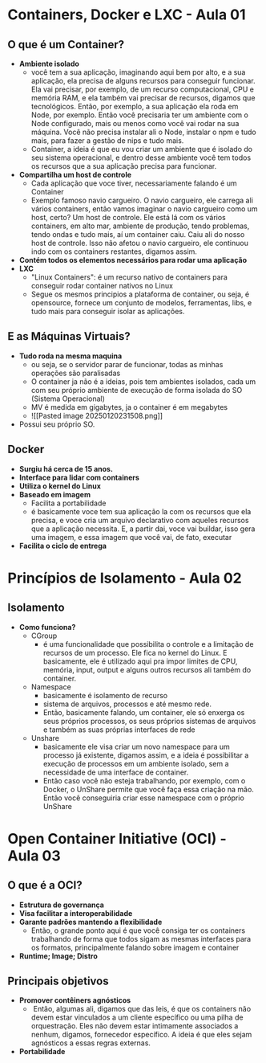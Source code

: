 
# Containers, Docker e LXC -  Aula 01
## O que é um Container?
- **Ambiente isolado**
	- você tem a sua aplicação, imaginando aqui bem por alto, e a sua aplicação, ela precisa de alguns recursos para conseguir funcionar. Ela vai precisar, por exemplo, de um recurso computacional, CPU e memória RAM, e ela também vai precisar de recursos, digamos que tecnológicos. Então, por exemplo, a sua aplicação ela roda em Node, por exemplo. Então você precisaria ter um ambiente com o Node configurado, mais ou menos como você vai rodar na sua máquina. Você não precisa instalar ali o Node, instalar o npm e tudo mais, para fazer a gestão de nips e tudo mais.
	- Container, a ideia é que eu vou criar um ambiente que é isolado do seu sistema operacional, e dentro desse ambiente você tem todos os recursos que a sua aplicação precisa para funcionar.
- **Compartilha um host de controle**
	- Cada aplicação que voce tiver, necessariamente falando é um Container
	- Exemplo famoso navio cargueiro. O navio cargueiro, ele carrega ali vários containers, então vamos imaginar o navio cargueiro como um host, certo? Um host de controle. Ele está lá com os vários containers, em alto mar, ambiente de produção, tendo problemas, tendo ondas e tudo mais, aí um container caiu. Caiu ali do nosso host de controle. Isso não afetou o navio cargueiro, ele continuou indo com os containers restantes, digamos assim.
- **Contém todos os elementos necessários para rodar uma aplicação**
- **LXC**
	- "Linux Containers": é um recurso nativo de containers para conseguir rodar container nativos no Linux
	- Segue os mesmos principios a plataforma de container, ou seja, é opensource, fornece um conjunto de modelos, ferramentas, libs, e tudo mais para conseguir isolar as aplicações.
## E as Máquinas Virtuais?
- **Tudo roda na mesma maquina**
	- ou seja, se o servidor parar de funcionar, todas as minhas operações são paralisadas
	- O container ja não é a ideias, pois tem ambientes isolados, cada um com seu próprio ambiente de execução de forma isolada do SO (Sistema Operacional)
	- MV é medida em gigabytes, ja o container é em megabytes
	- ![[Pasted image 20250120231508.png]]
- Possui seu próprio SO.
## Docker
- **Surgiu há cerca de 15 anos.**
- **Interface para lidar com containers**
- **Utiliza o kernel do Linux**
- **Baseado em imagem**
	- Facilita a portabilidade
	- é basicamente voce tem sua aplicação la com os recursos que ela precisa, e voce cria um arquivo declarativo com aqueles recursos que a aplicação necessita. E, a partir dai, voce vai buildar, isso gera uma imagem, e essa imagem que você vai, de fato, executar
- **Facilita o ciclo de entrega**


# Princípios de Isolamento - Aula 02
## Isolamento
- **Como funciona?**
	- CGroup
		- é uma funcionalidade que possibilita o controle e a limitação de recursos de um processo. Ele fica no kernel do Linux. E basicamente, ele é utilizado aqui pra impor limites de CPU, memória, input, output e alguns outros recursos ali também do container.
	- Namespace
		- basicamente é isolamento de recurso
		- sistema de arquivos, processos e até mesmo rede.
		- Então, basicamente falando, um container, ele só enxerga os seus próprios processos, os seus próprios sistemas de arquivos e também as suas próprias interfaces de rede
	- Unshare
		- basicamente ele visa criar um novo namespace para um processo já existente, digamos assim, e a ideia é possibilitar a execução de processos em um ambiente isolado, sem a necessidade de uma interface de container. 
		- Então caso você não esteja trabalhando, por exemplo, com o Docker, o UnShare permite que você faça essa criação na mão. Então você conseguiria criar esse namespace com o próprio UnShare

# Open Container Initiative (OCI) - Aula 03
## O que é a OCI?
- **Estrutura de governança**
- **Visa facilitar a interoperabilidade**
- **Garante padrões mantendo a flexibilidade**
	- Então, o grande ponto aqui é que você consiga ter os containers trabalhando de forma que todos sigam as mesmas interfaces para os formatos, principalmente falando sobre imagem e container
- **Runtime; Image; Distro**
## Principais objetivos
- **Promover contêiners agnósticos**
	-  Então, algumas ali, digamos que das leis, é que os containers não devem estar vinculados a um cliente específico ou uma pilha de orquestração. Eles não devem estar intimamente associados a nenhum, digamos, fornecedor específico. A ideia é que eles sejam agnósticos a essas regras externas.
- **Portabilidade**